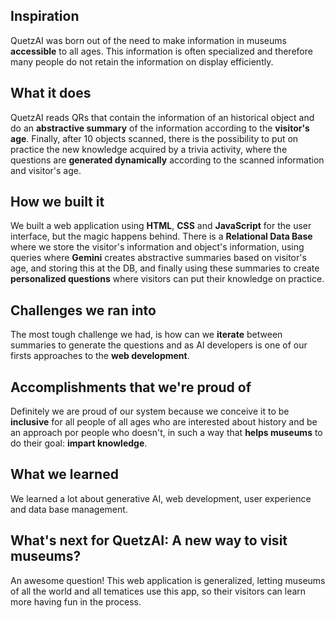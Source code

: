 ## Inspiration
QuetzAI was born out of the need to make information in museums **accessible** to all ages. This information is often specialized and therefore many people do not retain the information on display efficiently.

## What it does
QuetzAI reads QRs that contain the information of an historical object and do an **abstractive summary** of the information according to the **visitor's age**. Finally, after 10 objects scanned, there is the possibility to put on practice the new knowledge acquired by a trivia activity, where the questions are **generated dynamically** according to the scanned information and visitor's age.  

## How we built it
We built a web application using **HTML**, **CSS** and **JavaScript** for the user interface, but the magic happens behind. There is a **Relational Data Base** where we store the visitor's information and object's information, using queries where **Gemini** creates abstractive summaries based on visitor's age, and storing this at the DB, and finally using these summaries to create **personalized questions** where visitors can put their knowledge on practice.  

## Challenges we ran into
The most tough challenge we had, is how can we **iterate** between summaries to generate the questions and as AI developers is one of our firsts approaches to the **web development**. 

## Accomplishments that we're proud of
Definitely we are proud of our system because we conceive it to be **inclusive** for all people of all ages who are interested about history and be an approach por people who doesn't, in such a way that **helps museums** to do their goal: **impart knowledge**.

## What we learned
We learned a lot about generative AI, web development, user experience and data base management.

## What's next for QuetzAI: A new way to visit museums?
An awesome question! This web application is generalized, letting museums of all the world and all tematices use this app, so their visitors can learn more having fun in the process.
